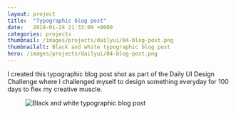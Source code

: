 ```yaml
---
layout: project
title:  "Typographic blog post"
date:   2018-01-24 21:33:09 +0000
categories: projects
thumbnail: /images/projects/dailyui/04-blog-post.png
thumbnailalt: Black and white typographic blog post
hero: /images/projects/dailyui/04-blog-post.png
---
```


I created this typographic blog post shot as part of the Daily UI Design Challenge where I challenged myself to design something everyday for 100 days to flex my creative muscle.

<figure><img src="/images/projects/dailyui/04-blog-post" alt="Black and white typographic blog post" class="fixed"/></figure>